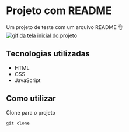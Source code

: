 # Projeto com README
Um projeto de teste com um arquivo README 👌
[<img src="tela.gif" alt="gif da tela inicial do projeto">](https://google.com)

## Tecnologias utilizadas
- HTML
- CSS
- JavaScript

## Como utilizar
Clone para o projeto
```
git clone
```